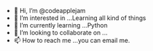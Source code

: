 - 👋 Hi, I’m @codeapplejam
- 👀 I’m interested in ...Learning all kind of things
- 🌱 I’m currently learning ...Python
- 💞️ I’m looking to collaborate on ...
- 📫 How to reach me ...you can email me.

<!---
codeapplejam/codeapplejam is a ✨ special ✨ repository because its `README.md` (this file) appears on your GitHub profile.
You can click the Preview link to take a look at your changes.
--->
